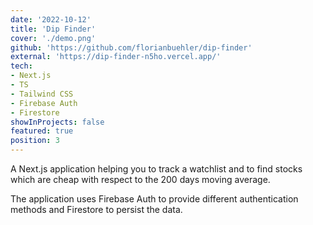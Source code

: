 ```yaml
---
date: '2022-10-12'
title: 'Dip Finder'
cover: './demo.png'
github: 'https://github.com/florianbuehler/dip-finder'
external: 'https://dip-finder-n5ho.vercel.app/'
tech:
- Next.js
- TS
- Tailwind CSS
- Firebase Auth
- Firestore
showInProjects: false
featured: true
position: 3
---
```


A Next.js application helping you to track a watchlist and to find stocks which are cheap with respect to the 200 days moving average. 

The application uses Firebase Auth to provide different authentication methods and Firestore to persist the data.
